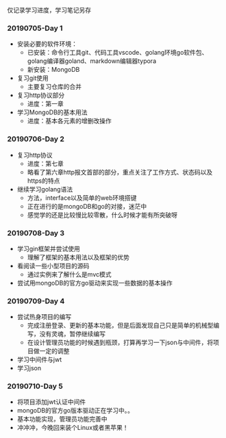 仅记录学习进度，学习笔记另存

### 20190705-Day 1

- 安装必要的软件环境：
  - 已安装：命令行工具git、代码工具vscode、golang环境go软件包、golang编译器goland、markdown编辑器typora
  - 新安装：MongoDB
- 复习git使用
  - 主要复习仓库的合并
- 复习http协议部分
  - 进度：第一章
- 学习MongoDB的基本用法
  - 进度：基本各元素的增删改操作

### 20190706-Day 2

- 复习http协议
  - 进度：第七章
  - 略看了第六章http报文首部的部分，重点关注了工作方式、状态码以及https的特点
- 继续学习golang语法
  - 方法，interface以及简单的web环境搭键
  - 正在进行的是mongoDB和go的对接，迷茫中
  - 感觉学的还是比较慢比较零散，什么时候才能有所突破呀 

### 20190708-Day 3

- 学习gin框架并尝试使用
  - 理解了框架的基本用法以及框架的优势
- 看阅读一些小型项目的源码
  - 通过实例来了解什么是mvc模式
- 尝试用mongoDB的官方go驱动来实现一些数据的基本操作

### 20190709-Day 4

- 尝试热身项目的编写
  - 完成注册登录、更新的基本功能，但是后面发现自己只是简单的机械型编写，没有灵魂，暂停继续编写
  - 在设计管理员功能的时候遇到瓶颈，打算再学习一下json与中间件，将项目做一定的调整
- 学习中间件与jwt
- 学习json

### 20190710-Day 5

- 将项目添加jwt认证中间件
- mongoDB的官方go版本驱动正在学习中。。
- 基本功能实现，管理员功能完善中
- 冲冲冲，今晚回来装个Linux或者黑苹果！
